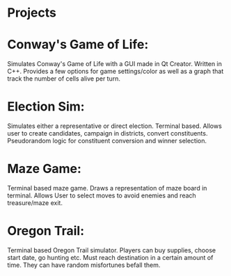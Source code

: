 # Projects


# Conway's Game of Life:
Simulates Conway's Game of Life with a GUI made in Qt Creator. Written in C++. Provides a few options for game settings/color as well as a graph that track the number of cells alive per turn.


# Election Sim:
Simulates either a representative or direct election. Terminal based. Allows user to create candidates, campaign in districts, convert constituents. Pseudorandom logic for constituent conversion and winner selection.


# Maze Game:
Terminal based maze game. Draws a representation of maze board in terminal. Allows User to select moves to avoid enemies and reach treasure/maze exit.

# Oregon Trail:
Terminal based Oregon Trail simulator. Players can buy supplies, choose start date, go hunting etc. Must reach destination in a certain amount of time. They can have random misfortunes befall them.
